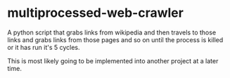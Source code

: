 # multiprocessed-web-crawler
A python script that grabs links from wikipedia and then travels to those links and grabs links from those pages and so on until the process is killed or it has run it's 5 cycles.

This is most likely going to be implemented into another project at a later time.
